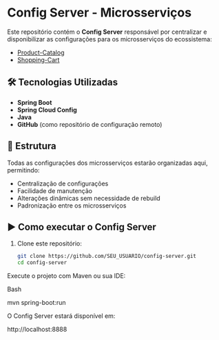 # Config Server - Microsserviços

Este repositório contém o **Config Server** responsável por centralizar e disponibilizar as configurações para os microsserviços do ecossistema:

- [Product-Catalog](https://github.com/Vitor192/Product-Catalog)  
- [Shopping-Cart](https://github.com/Vitor192/Shopping-cart)

## 🛠️ Tecnologias Utilizadas
- **Spring Boot**
- **Spring Cloud Config**
- **Java**
- **GitHub** (como repositório de configuração remoto)

## 📌 Estrutura
Todas as configurações dos microsserviços estarão organizadas aqui, permitindo:
- Centralização de configurações
- Facilidade de manutenção
- Alterações dinâmicas sem necessidade de rebuild
- Padronização entre os microsserviços

## ▶️ Como executar o Config Server

1. Clone este repositório:
   ```bash
   git clone https://github.com/SEU_USUARIO/config-server.git
   cd config-server

Execute o projeto com Maven ou sua IDE:

Bash 

mvn spring-boot:run

O Config Server estará disponível em:

http://localhost:8888

